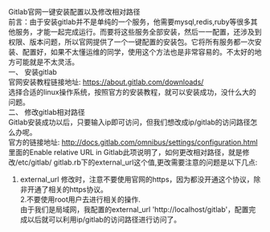 Gitlab官网一键安装配置以及修改相对路径  
前言：由于安装gitlab并不是单纯的一个服务，他需要mysql,redis,ruby等很多其他服务，才能一起完成运行。而要将这些服务全部安装，然后一一配置，还涉及到权限、版本问题，所以官网提供了一个一键配置的安装包。它将所有服务都一次安装、配置好，如果不太懂运维的同学，使用这个方法也是非常容易的。不太好的地方可能就是不太灵活。  
一、	安装gitlab  
官网安装教程链接地址: https://about.gitlab.com/downloads/  
选择合适的linux操作系统，按照官方的安装教程，就可以安装成功，没什么大的问题。  
二、	修改gitlab相对路径  
Gitlab安装成功以后，只要输入ip即可访问，但我们想改成ip/gitlab的访问路径怎么办呢。  
官方的链接地址: http://docs.gitlab.com/omnibus/settings/configuration.html  
里面的Enable relative URL in Gitlab此项说明了，如何更改相对路径，就是修改/etc/gitlab/ gitlab.rb下的external_url这个值,更改需要注意的问题是以下几点:  
1. external_url 修改时，注意不要使用官网的https，因为都没开通这个协议，除非开通了相关的https协议。  
2.不要使用root用户去进行相关的操作.  
由于我们是局域网，我配置的external_url 'http://localhost/gitlab'，配置完成以后就可以利用ip/gitlab的访问路径进行访问了。
